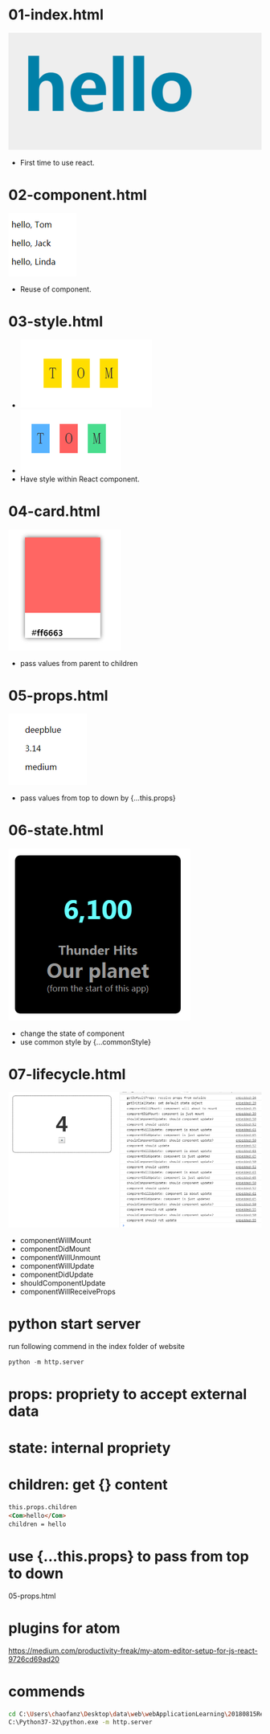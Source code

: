 # 01-index.html
![](assets/markdown-img-paste-20180815201902889.png)
- First time to use react.


# 02-component.html
![](assets/markdown-img-paste-20180815202002690.png)
- Reuse of component.


# 03-style.html
- ![](assets/markdown-img-paste-20180815202359554.png)
- ![](assets/markdown-img-paste-20180815202721257.png)
- Have style within React component.


# 04-card.html
![](assets/markdown-img-paste-20180815205153951.png)
- pass values from parent to children


# 05-props.html
![](assets/markdown-img-paste-20180815222728618.png)
- pass values from top to down by {...this.props}


# 06-state.html
![](assets/markdown-img-paste-20180815231257491.png)
- change the state of component
- use common style by {...commonStyle}

# 07-lifecycle.html
![](assets/markdown-img-paste-20180815234205143.png)
- componentWillMount
- componentDidMount
- componentWillUnmount
- componentWillUpdate
- componentDidUpdate
- shouldComponentUpdate
- componentWillReceiveProps




# python start server
run following commend in the index folder of website
```py
python -m http.server
```


# props: propriety to accept external data
# state: internal propriety

# children: get {} content
```html
this.props.children
<Com>hello</Com>
children = hello
```
# use {...this.props} to pass from top to down
05-props.html

# plugins for atom
https://medium.com/productivity-freak/my-atom-editor-setup-for-js-react-9726cd69ad20

# commends
```sh
cd C:\Users\chaofanz\Desktop\data\web\webApplicationLearning\20180815ReactComponent
C:\Python37-32\python.exe -m http.server
```
